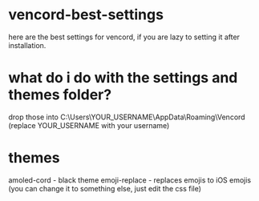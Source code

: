 # vencord-best-settings
here are the best settings for vencord, if you are lazy to setting it after installation.

# what do i do with the settings and themes folder?
drop those into C:\Users\YOUR_USERNAME\AppData\Roaming\Vencord (replace YOUR_USERNAME with your username)

# themes
amoled-cord - black theme
emoji-replace - replaces emojis to iOS emojis (you can change it to something else, just edit the css file)
